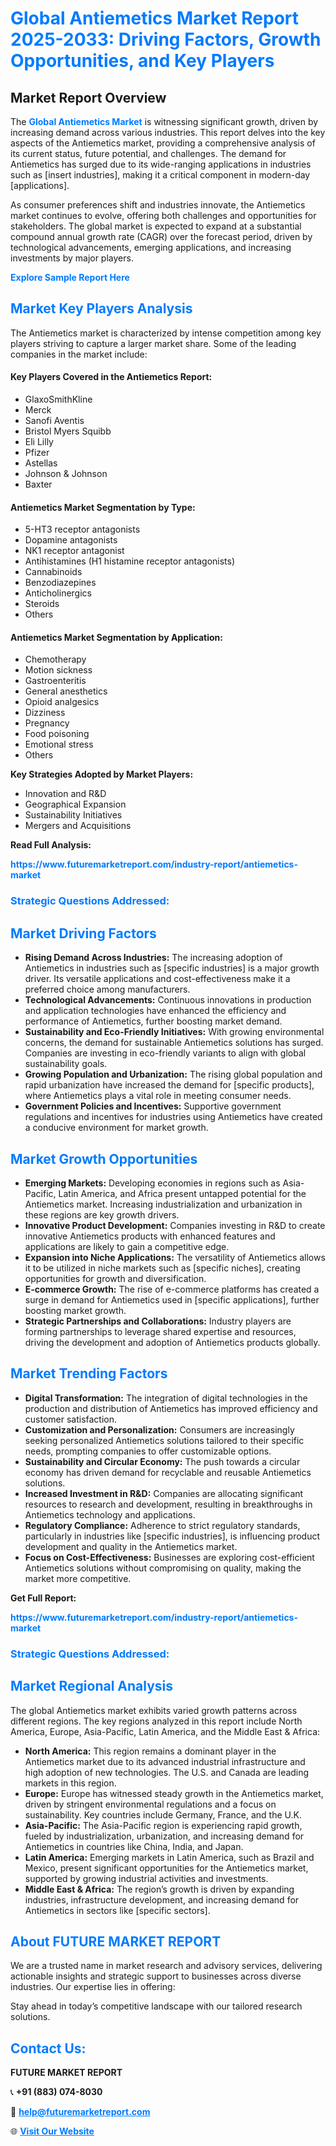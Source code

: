 <h1 style="color: #007BFF;">Global Antiemetics Market Report 2025-2033: Driving Factors, Growth Opportunities, and Key Players</h1>

<section id="overview">
<h2>Market Report Overview</h2>
<p>The <a href="https://www.futuremarketreport.com/industry-report/antiemetics-market" style="color: #007BFF; text-decoration: none;"><strong>Global Antiemetics Market</strong></a> is witnessing significant growth, driven by increasing demand across various industries. This report delves into the key aspects of the Antiemetics market, providing a comprehensive analysis of its current status, future potential, and challenges. The demand for Antiemetics has surged due to its wide-ranging applications in industries such as [insert industries], making it a critical component in modern-day [applications].</p>
<p>As consumer preferences shift and industries innovate, the Antiemetics market continues to evolve, offering both challenges and opportunities for stakeholders. The global market is expected to expand at a substantial compound annual growth rate (CAGR) over the forecast period, driven by technological advancements, emerging applications, and increasing investments by major players.</p>
</section>

<section id="overview">
<p><a href="https://www.futuremarketreport.com/request-sample/reportId=103365" style="color: #007BFF; text-decoration: none;"><strong>Explore Sample Report Here</strong></a></p>
</section>

<section id="key-players">
<h2 style="color: #007BFF;">Market Key Players Analysis</h2>
<p>The Antiemetics market is characterized by intense competition among key players striving to capture a larger market share. Some of the leading companies in the market include:</p>
<h4>Key Players Covered in the Antiemetics Report:</h4>
<ul><li>GlaxoSmithKline</li><li>Merck</li><li>Sanofi Aventis</li><li>Bristol Myers Squibb</li><li>Eli Lilly</li><li>Pfizer</li><li>Astellas</li><li>Johnson &amp; Johnson</li><li>Baxter</li></ul>
<h4>Antiemetics Market Segmentation by Type:</h4>
<ul><li>5-HT3 receptor antagonists</li><li>Dopamine antagonists</li><li>NK1 receptor antagonist</li><li>Antihistamines (H1 histamine receptor antagonists)</li><li>Cannabinoids</li><li>Benzodiazepines</li><li>Anticholinergics</li><li>Steroids</li><li>Others</li></ul>

<h4>Antiemetics Market Segmentation by Application:</h4>
<ul><li>Chemotherapy</li><li>Motion sickness</li><li>Gastroenteritis</li><li>General anesthetics</li><li>Opioid analgesics</li><li>Dizziness</li><li>Pregnancy</li><li>Food poisoning</li><li>Emotional stress</li><li>Others</li></ul>
<p><strong>Key Strategies Adopted by Market Players:</strong></p>
<ul>
<li>Innovation and R&D</li>
<li>Geographical Expansion</li>
<li>Sustainability Initiatives</li>
<li>Mergers and Acquisitions</li>
</ul>
</section>

<section>
<p><strong>Read Full Analysis: </strong></p><a href="https://www.futuremarketreport.com/industry-report/antiemetics-market" style="color: #007BFF; text-decoration: none;"><strong>https://www.futuremarketreport.com/industry-report/antiemetics-market</strong></a>
<h3 style="color: #007BFF;">Strategic Questions Addressed:</h3>
</section>

<section id="driving-factors">
<h2 style="color: #007BFF;">Market Driving Factors</h2>
<ul>
<li><strong>Rising Demand Across Industries:</strong> The increasing adoption of Antiemetics in industries such as [specific industries] is a major growth driver. Its versatile applications and cost-effectiveness make it a preferred choice among manufacturers.</li>
<li><strong>Technological Advancements:</strong> Continuous innovations in production and application technologies have enhanced the efficiency and performance of Antiemetics, further boosting market demand.</li>
<li><strong>Sustainability and Eco-Friendly Initiatives:</strong> With growing environmental concerns, the demand for sustainable Antiemetics solutions has surged. Companies are investing in eco-friendly variants to align with global sustainability goals.</li>
<li><strong>Growing Population and Urbanization:</strong> The rising global population and rapid urbanization have increased the demand for [specific products], where Antiemetics plays a vital role in meeting consumer needs.</li>
<li><strong>Government Policies and Incentives:</strong> Supportive government regulations and incentives for industries using Antiemetics have created a conducive environment for market growth.</li>
</ul>
</section>

<section id="growth-opportunities">
<h2 style="color: #007BFF;">Market Growth Opportunities</h2>
<ul>
<li><strong>Emerging Markets:</strong> Developing economies in regions such as Asia-Pacific, Latin America, and Africa present untapped potential for the Antiemetics market. Increasing industrialization and urbanization in these regions are key growth drivers.</li>
<li><strong>Innovative Product Development:</strong> Companies investing in R&D to create innovative Antiemetics products with enhanced features and applications are likely to gain a competitive edge.</li>
<li><strong>Expansion into Niche Applications:</strong> The versatility of Antiemetics allows it to be utilized in niche markets such as [specific niches], creating opportunities for growth and diversification.</li>
<li><strong>E-commerce Growth:</strong> The rise of e-commerce platforms has created a surge in demand for Antiemetics used in [specific applications], further boosting market growth.</li>
<li><strong>Strategic Partnerships and Collaborations:</strong> Industry players are forming partnerships to leverage shared expertise and resources, driving the development and adoption of Antiemetics products globally.</li>
</ul>
</section>

<section id="trending-factors">
<h2 style="color: #007BFF;">Market Trending Factors</h2>
<ul>
<li><strong>Digital Transformation:</strong> The integration of digital technologies in the production and distribution of Antiemetics has improved efficiency and customer satisfaction.</li>
<li><strong>Customization and Personalization:</strong> Consumers are increasingly seeking personalized Antiemetics solutions tailored to their specific needs, prompting companies to offer customizable options.</li>
<li><strong>Sustainability and Circular Economy:</strong> The push towards a circular economy has driven demand for recyclable and reusable Antiemetics solutions.</li>
<li><strong>Increased Investment in R&D:</strong> Companies are allocating significant resources to research and development, resulting in breakthroughs in Antiemetics technology and applications.</li>
<li><strong>Regulatory Compliance:</strong> Adherence to strict regulatory standards, particularly in industries like [specific industries], is influencing product development and quality in the Antiemetics market.</li>
<li><strong>Focus on Cost-Effectiveness:</strong> Businesses are exploring cost-efficient Antiemetics solutions without compromising on quality, making the market more competitive.</li>
</ul>
</section>

<section>
<p><strong>Get Full Report: </strong></p><a href="https://www.futuremarketreport.com/industry-report/antiemetics-market" style="color: #007BFF; text-decoration: none;"><strong>https://www.futuremarketreport.com/industry-report/antiemetics-market</strong></a>
<h3 style="color: #007BFF;">Strategic Questions Addressed:</h3>
</section>


<section id="regional-analysis">
<h2 style="color: #007BFF;">Market Regional Analysis</h2>
<p>The global Antiemetics market exhibits varied growth patterns across different regions. The key regions analyzed in this report include North America, Europe, Asia-Pacific, Latin America, and the Middle East & Africa:</p>
<ul>
<li><strong>North America:</strong> This region remains a dominant player in the Antiemetics market due to its advanced industrial infrastructure and high adoption of new technologies. The U.S. and Canada are leading markets in this region.</li>
<li><strong>Europe:</strong> Europe has witnessed steady growth in the Antiemetics market, driven by stringent environmental regulations and a focus on sustainability. Key countries include Germany, France, and the U.K.</li>
<li><strong>Asia-Pacific:</strong> The Asia-Pacific region is experiencing rapid growth, fueled by industrialization, urbanization, and increasing demand for Antiemetics in countries like China, India, and Japan.</li>
<li><strong>Latin America:</strong> Emerging markets in Latin America, such as Brazil and Mexico, present significant opportunities for the Antiemetics market, supported by growing industrial activities and investments.</li>
<li><strong>Middle East & Africa:</strong> The region’s growth is driven by expanding industries, infrastructure development, and increasing demand for Antiemetics in sectors like [specific sectors].</li>
</ul>
</section>

<footer>
<h2 style="color: #007BFF;">About FUTURE MARKET REPORT</h2>
<p>We are a trusted name in market research and advisory services, delivering actionable insights and strategic support to businesses across diverse industries. Our expertise lies in offering:</p>

<p>Stay ahead in today’s competitive landscape with our tailored research solutions.</p>

<h2 style="color: #007BFF;">Contact Us:</h2>
<p><strong>FUTURE MARKET REPORT</strong></p>
<p>📞 <strong>+91 (883) 074-8030</strong></p>
<p>📧 <strong><a href="mailto:help@futuremarketreport.com" style="color: #007BFF;">help@futuremarketreport.com</a></strong></p>
<p>🌐 <strong><a href="https://www.futuremarketreport.com/" style="color: #007BFF;">Visit Our Website</a></strong></p>
</footer>